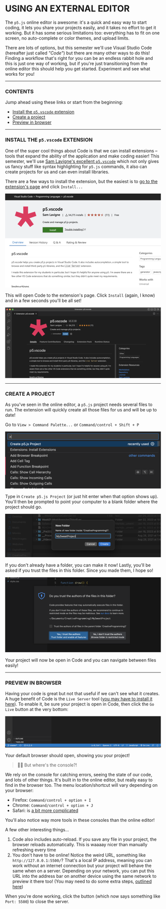 # USING AN EXTERNAL EDITOR  
The `p5.js` online editor is awesome: it's a quick and easy way to start coding, it lets you share your projects easily, and it takes no effort to get it working. But it has some serious limitations too: everything has to fit on one screen, no auto-complete or color themes, and upload limits.

There are lots of options, but this semester we'll use Visual Studio Code (hereafter just called *"Code"*) but there are many other ways to do this! Finding a workflow that's right for you can be an endless rabbit hole and this is just one way of working, but if you're just transitioning from the online editor this should help you get started. Experiment and see what works for you!

- - -

### CONTENTS
Jump ahead using these links or start from the beginning:

* [Install the `p5.vscode` extension](#install-the-extension)  
* [Create a project](#create-a-project)  
* [Preview in browser](#preview-in-browser)  

- - -

### INSTALL THE `p5.vscode` EXTENSION
One of the super cool things about Code is that we can install extensions – tools that expand the ability of the application and make coding easier! This semester, we'll use [Sam Lavigne's excellent `p5.vscode`](https://marketplace.visualstudio.com/items?itemName=samplavigne.p5-vscode) which not only gives us fancy stuff like syntax highlighting for `p5.js` commands, it also can create projects for us and can even install libraries.

There are a few ways to install the extension, but the easiest is to [go to the extension's page](https://marketplace.visualstudio.com/items?itemName=samplavigne.p5-vscode) and click `Install...`

![](Images/p5jsExtension.png)

This will open Code to the extension's page. Click `Install` (again, I know) and in a few seconds you'll be all set!

![](Images/InstallExtension.png)

- - -

### CREATE A PROJECT
As you've seen in the online editor, a `p5.js` project needs several files to run. The extension will quickly create all those files for us and will be up to date!

Go to `View > Command Palette...` or `Command/control + Shift + P`

![](Images/CreateAProject.png)

Type in `Create p5.js Project` (or just hit enter when that option shows up). You'll then be prompted to point your computer to a blank folder where the project should go.

![](Images/CreateAFolder.png)

If you don't already have a folder, you can make it now! Lastly, you'll be asked if you trust the files in this folder. Since you made them, I hope so!

![](Images/TrustFiles.png)

Your project will now be open in Code and you can navigate between files easily!

- - -

### PREVIEW IN BROWSER  
Having your code is great but not that useful if we can't see what it creates. A huge benefit of Code is the `Live Server` tool ([you may have to install it here](https://marketplace.visualstudio.com/items?itemName=ritwickdey.LiveServer)). To enable it, be sure your project is open in Code, then click the `Go Live` button at the very bottom:

![](Images/ViewProjectInBrowser.png)

Your default browser should open, showing you your project! 

> 🙋‍♀️ But where's the console?! 

We rely on the console for catching errors, seeing the state of our code, and lots of other things. It's built in to the online editor, but really easy to find in the browser too. The menu location/shortcut will vary depending on your browser:

* Firefox: `Command/control + option + I`  
* Chrome: `Command/control + option + J`  
* Safari: is [a bit more complicated](https://support.apple.com/guide/safari/use-the-developer-tools-in-the-develop-menu-sfri20948/mac)  

You'll also notice way more tools in these consoles than the online editor!

A few other interesting things...

1. Code also includes auto-reload. If you save any file in your project, the browser reloads automatically. This is waaaay nicer than manually refreshing every time  
2. You don't have to be online! Notice the weird URL, something like `http://127.0.0.1:5500/`? That's a local IP address, meaning you can work without an internet connection but your project will behave the same when on a server. Depending on your network, you can put this URL into the address bar on another device using the same network to preview it there too! (You may need to do some extra steps, [outlined here](https://github.com/ritwickdey/vscode-live-server/blob/HEAD/docs/faqs.md#how-to-access-the-server-from-mobile))

When you're done working, click the button (which now says something like `Port: 5500`) to close the server.

